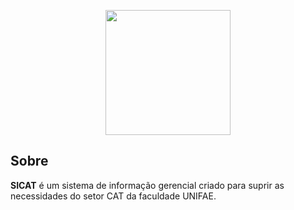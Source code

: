 <p align="center"><img src="https://uploaddeimagens.com.br/images/002/743/344/full/laptop_%281%29.png?1593644474" width="200"></p>

## Sobre
**SICAT** é um sistema de informação gerencial criado para suprir as necessidades do setor CAT da faculdade UNIFAE.
